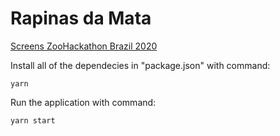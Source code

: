 # Rapinas da Mata

[Screens ZooHackathon Brazil 2020](https://i.imgur.com/Yrn0ZEk.png)

Install all of the dependecies in "package.json" with command:

`yarn`

Run the application with command:

`yarn start`
